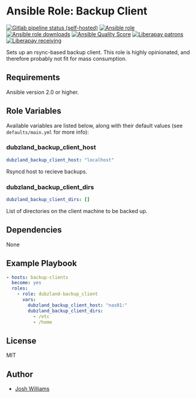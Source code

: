 # Ansible Role: Backup Client
[![Gitlab pipeline status (self-hosted)](https://img.shields.io/gitlab/pipeline/dubzland/ansible-role-backup-client/main?gitlab_url=https%3A%2F%2Fgit.dubzland.net)](https://git.dubzland.net/dubzland/ansible-role-backup-client/pipelines)
[![Ansible role](https://img.shields.io/ansible/role/50081)](https://galaxy.ansible.com/dubzland/backup_client)
[![Ansible role downloads](https://img.shields.io/ansible/role/d/50081)](https://galaxy.ansible.com/dubzland/backup_client)
[![Ansible Quality Score](https://img.shields.io/ansible/quality/50081)](https://galaxy.ansible.com/dubzland/backup_client)
[![Liberapay patrons](https://img.shields.io/liberapay/patrons/jdubz)](https://liberapay.com/jdubz/donate)
[![Liberapay receiving](https://img.shields.io/liberapay/receives/jdubz)](https://liberapay.com/jdubz/donate)

Sets up an rsync-based backup client.  This role is highly opinionated, and
therefore probably not fit for mass consumption.

## Requirements

Ansible version 2.0 or higher.

## Role Variables

Available variables are listed below, along with their default values (see
    `defaults/main.yml` for more info):

### dubzland_backup_client_host

```yaml
dubzland_backup_client_host: "localhost"
```

Rsyncd host to recieve backups.

### dubzland_backup_client_dirs

```yaml
dubzland_backup_client_dirs: []
```

List of directories on the client machine to be backed up.

## Dependencies

None

## Example Playbook

```yaml
- hosts: backup-clients
  become: yes
  roles:
    - role: dubzland-backup_client
      vars:
        dubzland_backup_client_host: "nas01:"
        dubzland_backup_client_dirs:
          - /etc
          - /home
```

## License

MIT

## Author

* [Josh Williams](https://codingprime.com)
